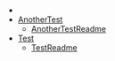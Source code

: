  - [](.)
 - [AnotherTest](./AnotherTest)
	 - [AnotherTestReadme](./AnotherTest/AnotherTestReadme.md)
 - [Test](./Test)
	 - [TestReadme](./Test/TestReadme.md)
